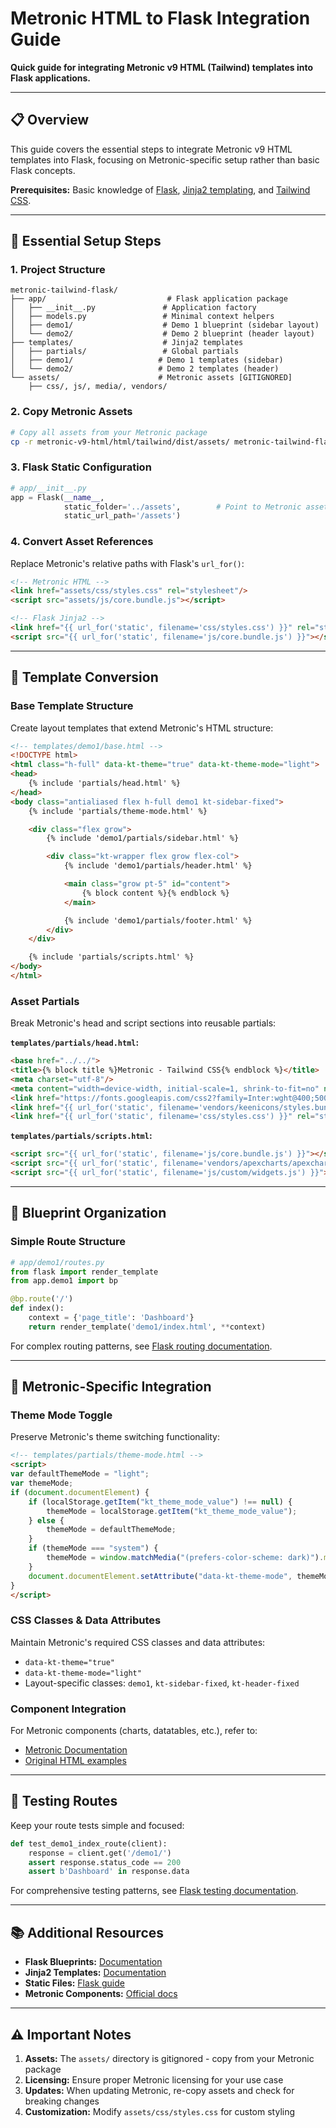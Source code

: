 # Metronic HTML to Flask Integration Guide

**Quick guide for integrating Metronic v9 HTML (Tailwind) templates into Flask applications.**

---

## 📋 Overview
This guide covers the essential steps to integrate Metronic v9 HTML templates into Flask, focusing on Metronic-specific setup rather than basic Flask concepts.

**Prerequisites:** Basic knowledge of [Flask](https://flask.palletsprojects.com/), [Jinja2 templating](https://jinja.palletsprojects.com/), and [Tailwind CSS](https://tailwindcss.com/).

---

## 🚀 Essential Setup Steps

### 1. Project Structure
```
metronic-tailwind-flask/
├── app/                           # Flask application package
│   ├── __init__.py               # Application factory
│   ├── models.py                 # Minimal context helpers
│   ├── demo1/                    # Demo 1 blueprint (sidebar layout)
│   └── demo2/                    # Demo 2 blueprint (header layout)
├── templates/                    # Jinja2 templates
│   ├── partials/                 # Global partials
│   ├── demo1/                   # Demo 1 templates (sidebar)
│   └── demo2/                   # Demo 2 templates (header)
└── assets/                      # Metronic assets [GITIGNORED]
    ├── css/, js/, media/, vendors/
```

### 2. Copy Metronic Assets
```bash
# Copy all assets from your Metronic package
cp -r metronic-v9-html/html/tailwind/dist/assets/ metronic-tailwind-flask/assets/
```

### 3. Flask Static Configuration
```python
# app/__init__.py
app = Flask(__name__,
            static_folder='../assets',        # Point to Metronic assets
            static_url_path='/assets')
```

### 4. Convert Asset References
Replace Metronic's relative paths with Flask's `url_for()`:

```html
<!-- Metronic HTML -->
<link href="assets/css/styles.css" rel="stylesheet"/>
<script src="assets/js/core.bundle.js"></script>

<!-- Flask Jinja2 -->
<link href="{{ url_for('static', filename='css/styles.css') }}" rel="stylesheet"/>
<script src="{{ url_for('static', filename='js/core.bundle.js') }}"></script>
```

---

## 🎯 Template Conversion

### Base Template Structure
Create layout templates that extend Metronic's HTML structure:

```html
<!-- templates/demo1/base.html -->
<!DOCTYPE html>
<html class="h-full" data-kt-theme="true" data-kt-theme-mode="light">
<head>
    {% include 'partials/head.html' %}
</head>
<body class="antialiased flex h-full demo1 kt-sidebar-fixed">
    {% include 'partials/theme-mode.html' %}

    <div class="flex grow">
        {% include 'demo1/partials/sidebar.html' %}

        <div class="kt-wrapper flex grow flex-col">
            {% include 'demo1/partials/header.html' %}

            <main class="grow pt-5" id="content">
                {% block content %}{% endblock %}
            </main>

            {% include 'demo1/partials/footer.html' %}
        </div>
    </div>

    {% include 'partials/scripts.html' %}
</body>
</html>
```

### Asset Partials
Break Metronic's head and script sections into reusable partials:

**`templates/partials/head.html`:**
```html
<base href="../../">
<title>{% block title %}Metronic - Tailwind CSS{% endblock %}</title>
<meta charset="utf-8"/>
<meta content="width=device-width, initial-scale=1, shrink-to-fit=no" name="viewport"/>
<link href="https://fonts.googleapis.com/css2?family=Inter:wght@400;500;600;700&display=swap" rel="stylesheet"/>
<link href="{{ url_for('static', filename='vendors/keenicons/styles.bundle.css') }}" rel="stylesheet"/>
<link href="{{ url_for('static', filename='css/styles.css') }}" rel="stylesheet"/>
```

**`templates/partials/scripts.html`:**
```html
<script src="{{ url_for('static', filename='js/core.bundle.js') }}"></script>
<script src="{{ url_for('static', filename='vendors/apexcharts/apexcharts.min.js') }}"></script>
<script src="{{ url_for('static', filename='js/custom/widgets.js') }}"></script>
```

---

## 🔧 Blueprint Organization

### Simple Route Structure
```python
# app/demo1/routes.py
from flask import render_template
from app.demo1 import bp

@bp.route('/')
def index():
    context = {'page_title': 'Dashboard'}
    return render_template('demo1/index.html', **context)
```

For complex routing patterns, see [Flask routing documentation](https://flask.palletsprojects.com/en/2.3.x/quickstart/#routing).

---

## 🎨 Metronic-Specific Integration

### Theme Mode Toggle
Preserve Metronic's theme switching functionality:
```html
<!-- templates/partials/theme-mode.html -->
<script>
var defaultThemeMode = "light";
var themeMode;
if (document.documentElement) {
    if (localStorage.getItem("kt_theme_mode_value") !== null) {
        themeMode = localStorage.getItem("kt_theme_mode_value");
    } else {
        themeMode = defaultThemeMode;
    }
    if (themeMode === "system") {
        themeMode = window.matchMedia("(prefers-color-scheme: dark)").matches ? "dark" : "light";
    }
    document.documentElement.setAttribute("data-kt-theme-mode", themeMode);
}
</script>
```

### CSS Classes & Data Attributes
Maintain Metronic's required CSS classes and data attributes:
- `data-kt-theme="true"`
- `data-kt-theme-mode="light"`
- Layout-specific classes: `demo1`, `kt-sidebar-fixed`, `kt-header-fixed`

### Component Integration
For Metronic components (charts, datatables, etc.), refer to:
- [Metronic Documentation](https://keenthemes.com/metronic)
- [Original HTML examples](metronic-v9-html/html/tailwind/dist/)

---

## 🧪 Testing Routes

Keep your route tests simple and focused:
```python
def test_demo1_index_route(client):
    response = client.get('/demo1/')
    assert response.status_code == 200
    assert b'Dashboard' in response.data
```

For comprehensive testing patterns, see [Flask testing documentation](https://flask.palletsprojects.com/en/2.3.x/testing/).

---

## 📚 Additional Resources

- **Flask Blueprints:** [Documentation](https://flask.palletsprojects.com/en/2.3.x/blueprints/)
- **Jinja2 Templates:** [Documentation](https://jinja.palletsprojects.com/en/3.1.x/templates/)
- **Static Files:** [Flask guide](https://flask.palletsprojects.com/en/2.3.x/quickstart/#static-files)
- **Metronic Components:** [Official docs](https://keenthemes.com/metronic)

---

## ⚠️ Important Notes

1. **Assets:** The `assets/` directory is gitignored - copy from your Metronic package
2. **Licensing:** Ensure proper Metronic licensing for your use case
3. **Updates:** When updating Metronic, re-copy assets and check for breaking changes
4. **Customization:** Modify `assets/css/styles.css` for custom styling